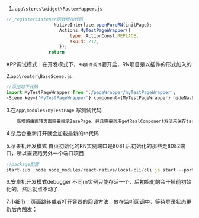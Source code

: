 1. `app\stores\widget\RouterMapper.js`  
```js 
//_registerListener函数增加代码
                  NativeInterface.openPureRN(initPage); 
                    Actions.MyTestPageWrapper({
                        type: ActionConst.REPLACE,
                        skuId: 212,
                    });
                return
```
APP调试模式：在开发模式下，`RN插件调试`要开启，RN项目是以插件的形式加入的               

2.`app\router\BaseScene.js`
```js
//添加如下代码
import MyTestPageWrapper from './pageWrapper/myTestPageWrapper';
<Scene key={'MyTestPageWrapper'} component={MyTestPageWrapper} hideNavBar />
```

3.在`app\modules\myTestPage` 写测试代码
```js
    新增路由跳转页面需要继承BasePage，并且需要调用getRealComponent方法来保存target（ref），以便继承的各种路由回调能找到相应的ref；
```

4.杀后台重新打开就会加载最新的rn代码

5.苹果机开发模式 首页初始化的RN实例端口是8081 后初始化的那些走8082端口，所以需要跑另外一个端口项目
```js
//package配置 
start-sub  node node_modules/react-native/local-cli/cli.js start --port 8082
```

6.安卓机开发模式debugger 不同rn实例只能存活一个，后初始化的会干掉前初始化的，然后就点不动了

7.小细节：页面跳转或者打开容器的回调方法，放在监听回调中，等待登录状态更新后再触发；



